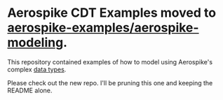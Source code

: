 # Aerospike CDT Examples moved to [aerospike-examples/aerospike-modeling](https://github.com/aerospike-examples/aerospike-modeling).

This repository contained examples of how to model using Aerospike's complex [data types](https://www.aerospike.com/docs/guide/data-types.html).

Please check out the new repo. I'll be pruning this one and keeping the README alone.
